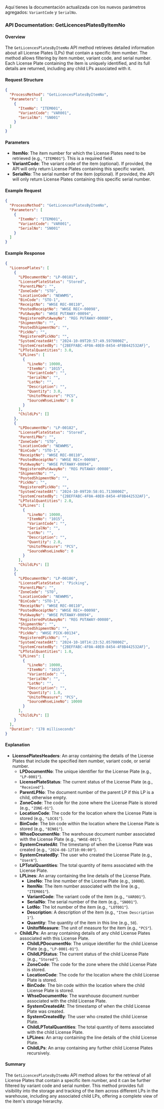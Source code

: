 Aquí tienes la documentación actualizada con los nuevos parámetros agregados: `VariantCode` y `SerialNo`.

### API Documentation: GetLicencesPlatesByItemNo

#### Overview
The `GetLicencesPlatesByItemNo` API method retrieves detailed information about all License Plates (LPs) that contain a specific item number. The method allows filtering by item number, variant code, and serial number. Each License Plate containing the item is uniquely identified, and its full details are returned, including any child LPs associated with it.

#### Request Structure
```json
{
  "ProcessMethod": "GetLicencesPlatesByItemNo",
  "Parameters": [
    {
      "ItemNo": "ITEM001",
      "VariantCode": "VAR001",
      "SerialNo": "SN001"
    }
  ]
}
```

#### Parameters
- **ItemNo**: The item number for which the License Plates need to be retrieved (e.g., `"ITEM001"`). This is a required field.
- **VariantCode**: The variant code of the item (optional). If provided, the API will only return License Plates containing this specific variant.
- **SerialNo**: The serial number of the item (optional). If provided, the API will only return License Plates containing this specific serial number.

#### Example Request
```json
{
  "ProcessMethod": "GetLicencesPlatesByItemNo",
  "Parameters": [
    {
      "ItemNo": "ITEM001",
      "VariantCode": "VAR001",
      "SerialNo": "SN001"
    }
  ]
}
```

#### Example Response
```json
{
  "LicensePlates": [
    {
      "LPDocumentNo": "LP-00181",
      "LicensePlateStatus": "Stored",
      "ParentLPNo": "",
      "ZoneCode": "STO",
      "LocationCode": "NEWWMS",
      "BinCode": "STO-1",
      "ReceiptNo": "WHSE REC-00110",
      "PostedReceiptNo": "WHSE REC+-00098",
      "PutAwayNo": "WHSE PUTAWAY-00094",
      "RegisteredPutAwayNo": "REG PUTAWAY-00080",
      "ShipmentNo": "",
      "PostedShipmentNo": "",
      "PickNo": "",
      "RegisteredPickNo": "",
      "SystemCreatedAt": "2024-10-09T20:57:49.5970000Z",
      "SystemCreatedBy": "{2BEFFABC-4F0A-40E0-8454-4F8B442532AF}",
      "LPTotalQuantities": 3.0,
      "LPLines": [
        {
          "LineNo": 10000,
          "ItemNo": "1015",
          "VariantCode": "",
          "SerialNo": "",
          "LotNo": "",
          "Description": "",
          "Quantity": 3.0,
          "UnitofMeasure": "PCS",
          "SourceWhseLineNo": 0
        }
      ],
      "ChildLPs": []
    },
    {
      "LPDocumentNo": "LP-00182",
      "LicensePlateStatus": "Stored",
      "ParentLPNo": "",
      "ZoneCode": "STO",
      "LocationCode": "NEWWMS",
      "BinCode": "STO-1",
      "ReceiptNo": "WHSE REC-00110",
      "PostedReceiptNo": "WHSE REC+-00098",
      "PutAwayNo": "WHSE PUTAWAY-00094",
      "RegisteredPutAwayNo": "REG PUTAWAY-00080",
      "ShipmentNo": "",
      "PostedShipmentNo": "",
      "PickNo": "",
      "RegisteredPickNo": "",
      "SystemCreatedAt": "2024-10-09T20:58:01.7130000Z",
      "SystemCreatedBy": "{2BEFFABC-4F0A-40E0-8454-4F8B442532AF}",
      "LPTotalQuantities": 2.0,
      "LPLines": [
        {
          "LineNo": 10000,
          "ItemNo": "1015",
          "VariantCode": "",
          "SerialNo": "",
          "LotNo": "",
          "Description": "",
          "Quantity": 2.0,
          "UnitofMeasure": "PCS",
          "SourceWhseLineNo": 0
        }
      ],
      "ChildLPs": []
    },
    {
      "LPDocumentNo": "LP-00186",
      "LicensePlateStatus": "Picking",
      "ParentLPNo": "",
      "ZoneCode": "STO",
      "LocationCode": "NEWWMS",
      "BinCode": "STO-1",
      "ReceiptNo": "WHSE REC-00110",
      "PostedReceiptNo": "WHSE REC+-00098",
      "PutAwayNo": "WHSE PUTAWAY-00094",
      "RegisteredPutAwayNo": "REG PUTAWAY-00080",
      "ShipmentNo": "",
      "PostedShipmentNo": "",
      "PickNo": "WHSE PICK-00134",
      "RegisteredPickNo": "",
      "SystemCreatedAt": "2024-10-10T14:23:52.0570000Z",
      "SystemCreatedBy": "{2BEFFABC-4F0A-40E0-8454-4F8B442532AF}",
      "LPTotalQuantities": 1.0,
      "LPLines": [
        {
          "LineNo": 10000,
          "ItemNo": "1015",
          "VariantCode": "",
          "SerialNo": "",
          "LotNo": "",
          "Description": "",
          "Quantity": 1.0,
          "UnitofMeasure": "PCS",
          "SourceWhseLineNo": 10000
        }
      ],
      "ChildLPs": []
    }
  ],
  "Duration": "178 milliseconds"
}
```

#### Explanation
- **LicensePlatesHeaders**: An array containing the details of the License Plates that include the specified item number, variant code, or serial number.
  - **LPDocumentNo**: The unique identifier for the License Plate (e.g., `"LP-0001"`).
  - **LicensePlateStatus**: The current status of the License Plate (e.g., `"Received"`).
  - **ParentLPNo**: The document number of the parent LP if this LP is a child, otherwise empty.
  - **ZoneCode**: The code for the zone where the License Plate is stored (e.g., `"ZONE-01"`).
  - **LocationCode**: The code for the location where the License Plate is stored (e.g., `"LOC01"`).
  - **BinCode**: The bin code within the location where the License Plate is stored (e.g., `"BIN01"`).
  - **WhseDocumentNo**: The warehouse document number associated with the License Plate (e.g., `"WHSE-001"`).
  - **SystemCreatedAt**: The timestamp of when the License Plate was created (e.g., `"2024-08-12T10:00:00"`).
  - **SystemCreatedBy**: The user who created the License Plate (e.g., `"UserA"`).
  - **LPTotalQuantities**: The total quantity of items associated with the License Plate.
  - **LPLines**: An array containing the line details of the License Plate.
    - **LineNo**: The line number of the License Plate (e.g., `10000`).
    - **ItemNo**: The item number associated with the line (e.g., `"ITEM001"`).
    - **VariantCode**: The variant code of the item (e.g., `"VAR001"`).
    - **SerialNo**: The serial number of the item (e.g., `"SN001"`).
    - **LotNo**: The lot number of the item (e.g., `"LOT001"`).
    - **Description**: A description of the item (e.g., `"Item Description 1"`).
    - **Quantity**: The quantity of the item in this line (e.g., `50`).
    - **UnitofMeasure**: The unit of measure for the item (e.g., `"PCS"`).
  - **ChildLPs**: An array containing details of any child License Plates associated with this License Plate.
    - **ChildLPDocumentNo**: The unique identifier for the child License Plate (e.g., `"LP-0001-01"`).
    - **ChildLPStatus**: The current status of the child License Plate (e.g., `"Stored"`).
    - **ZoneCode**: The code for the zone where the child License Plate is stored.
    - **LocationCode**: The code for the location where the child License Plate is stored.
    - **BinCode**: The bin code within the location where the child License Plate is stored.
    - **WhseDocumentNo**: The warehouse document number associated with the child License Plate.
    - **SystemCreatedAt**: The timestamp of when the child License Plate was created.
    - **SystemCreatedBy**: The user who created the child License Plate.
    - **ChildLPTotalQuantities**: The total quantity of items associated with the child License Plate.
    - **LPLines**: An array containing the line details of the child License Plate.
    - **ChildLPs**: An array containing any further child License Plates recursively.

#### Summary
The `GetLicencesPlatesByItemNo` API method allows for the retrieval of all License Plates that contain a specific item number, and it can be further filtered by variant code and serial number. This method provides full visibility into the storage and tracking of the item across different LPs in the warehouse, including any associated child LPs, offering a complete view of the item's storage hierarchy.
